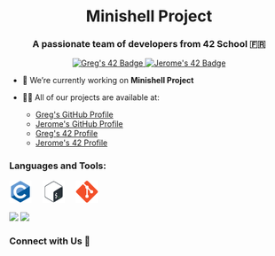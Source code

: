 <h1 align="center">Minishell Project</h1>
<h3 align="center">A passionate team of developers from 42 School 🇫🇷</h3>

<p align="center">
  <a href="https://profile.intra.42.fr/users/gmarquis">
    <img src="https://badge.mediaplus.ma/greenbinary/gmarquis?1337Badge=off&UM6P=off" alt="Greg's 42 Badge" />
  </a>
  <a href="https://profile.intra.42.fr/users/jeportie">
    <img src="https://badge.mediaplus.ma/greenbinary/jeportie?1337Badge=off&UM6P=off" alt="Jerome's 42 Badge" />
  </a>
</p>

- 🔭 We’re currently working on **Minishell Project**

- 👨‍💻 All of our projects are available at:
  - [Greg's GitHub Profile](https://github.com/Gregory-Marquiset)
  - [Jerome's GitHub Profile](https://github.com/jeportie)
  - [Greg's 42 Profile](https://profile.intra.42.fr/users/gmarquis)
  - [Jerome's 42 Profile](https://profile.intra.42.fr/users/jeportie)

### Languages and Tools:

<p align="left">
  <img src="https://github.com/devicons/devicon/blob/master/icons/c/c-original.svg" height="40" alt="C" />
  <img width="12" />
  <img src="https://github.com/devicons/devicon/blob/master/icons/bash/bash-original.svg" height="40" alt="Bash" />
  <img width="12" />
  <img src="https://github.com/devicons/devicon/blob/master/icons/git/git-original.svg" height="40" alt="Git" />
  <img width="12" />
  <!-- Add more icons as needed -->
</p>

<div>
  <img height="150" src="https://github-readme-stats.vercel.app/api?username=jeportie&show_icons=true&theme=default" />
  <img height="150" src="https://github-readme-stats.vercel.app/api/top-langs/?username=jeportie&layout=compact&langs_count=6" />
</div>

### Connect with Us 🤝
